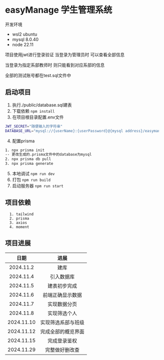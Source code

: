# easyManage 学生管理系统

开发环境
<ul>
  <li>wsl2 ubuntu</li>
  <li>mysql 8.0.40</li>
  <li>node 22.11</li>
</ul>

项目使用jwt进行登录验证 当登录为管理员时 可以查看全部信息

当登录为指定系部教师时 则只能看到对应系部的信息

全部的测试账号都在test.sql文件中

## 启动项目
1. 执行./public/database.sql建表
2. 下载依赖
   ```npm install```
3. 在项目根目录配置.env文件
```bash
JWT_SECRET="随便输入的字符串"
DATABASE_URL="mysql://{userName}:{userPassword}@{mysql address}/easymanage"
```
4. 配置prisma
```bash
1. npx prisma init
-- 更改生成的.prisma文件中的database为mysql
2. npx prisma db pull
3. npx prisma generate
```
5. 本地调试
   ```npm run dev```
6. 打包
   ```npm run build```
7. 启动服务器
   ```npm run start```

## 项目依赖

```
  1. tailwind
  2. prisma
  3. axios
  4. moment
```

## 项目进展

|     日期     |    进展     |
|:----------:|:---------:|
| 2024.11.2  |    建库     |
| 2024.11.4  |   引入数据库   |
| 2024.11.5  |  建表初步完成   |
| 2024.11.6  | 前端正确显示数据  |
| 2024.11.7  |  实现数据分页   |
| 2024.11.8  |  实现筛选个人   |
| 2024.11.10 | 实现筛选系部与班级 |
| 2024.11.12 | 完成全部的概览界面 |
| 2024.11.15 |  完成登录鉴权   |
| 2024.11.29 |  完整做好删改查   |
